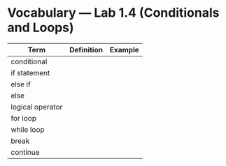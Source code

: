 # Vocabulary — Lab 1.4 (Conditionals and Loops)

| Term | Definition | Example |
|------|-------------|---------|
| conditional |  |  |
| if statement |  |  |
| else if |  |  |
| else |  |  |
| logical operator |  |  |
| for loop |  |  |
| while loop |  |  |
| break |  |  |
| continue |  |  |
